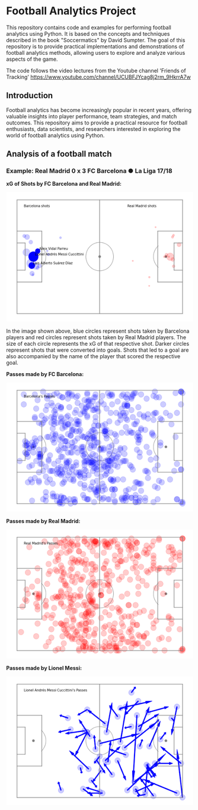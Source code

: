 # Football Analytics Project
This repository contains code and examples for performing football analytics using Python. It is based on the concepts and techniques described in the book "Soccermatics" by David Sumpter. The goal of this repository is to provide practical implementations and demonstrations of football analytics methods, allowing users to explore and analyze various aspects of the game.

The code follows the video lectures from the Youtube channel 'Friends of Tracking'
https://www.youtube.com/channel/UCUBFJYcag8j2rm_9HkrrA7w

## Introduction

Football analytics has become increasingly popular in recent years, offering valuable insights into player performance, team strategies, and match outcomes. This repository aims to provide a practical resource for football enthusiasts, data scientists, and researchers interested in exploring the world of football analytics using Python.

## Analysis of a football match

### Example: Real Madrid 0 x 3 FC Barcelona ● La Liga 17/18

**xG of Shots by FC Barcelona and Real Madrid:** <br />

![xG Shots](https://github.com/AnshChoudhary/Football-Analytics/blob/main/Outputs/El-Clasico/xGShots.png)

In the image shown above, blue circles represent shots taken by Barcelona players and red circles represent shots taken by Real Madrid players. The size of each circle represents the xG of that respective shot. Darker circles represent shots that were converted into goals. Shots that led to a goal are also accompanied by the name of the player that scored the respective goal.

**Passes made by FC Barcelona:** <br />

![Barcelona Passes](https://github.com/AnshChoudhary/Football-Analytics/blob/main/Outputs/El-Clasico/BarcelonaPasses.png)

**Passes made by Real Madrid:** <br />

![Madrid Passes](https://github.com/AnshChoudhary/Football-Analytics/blob/main/Outputs/El-Clasico/RealMadridPasses.png)

**Passes made by Lionel Messi:** <br />

![Messi Passes](https://github.com/AnshChoudhary/Football-Analytics/blob/main/Outputs/El-Clasico/Passes-Messi.png)


